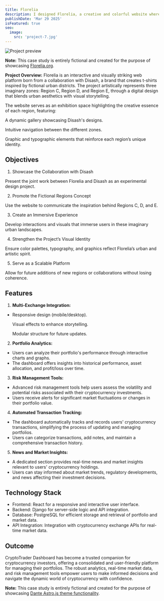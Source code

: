 ```yaml
---
title: Florelia
description: I designed Florelia, a creative and colorful website where each section has its own color and representative flower. Built with WordPress, I focused on the visual identity and graphic style to create a distinctive and well-structured aesthetic experience.
publishDate: 'Mar 29 2025'
isFeatured: true
seo:
  image:
    src: 'project-7.jpg'
---
```


![Project preview](/Florelia.png)

**Note:** This case study is entirely fictional and created for the purpose of showcasing [Florelia.org](https://florelia.org/).

**Project Overview:**
Florelia is an interactive and visually striking web platform born from a collaboration with Disash, a brand that creates t-shirts inspired by fictional urban districts. The project artistically represents three imaginary zones: Region C, Region D, and Region E, through a digital design that blends urban aesthetics with visual storytelling.

The website serves as an exhibition space highlighting the creative essence of each region, featuring:

A dynamic gallery showcasing Disash's designs.

Intuitive navigation between the different zones.

Graphic and typographic elements that reinforce each region’s unique identity.


## Objectives

1. Showcase the Collaboration with Disash

Present the joint work between Florelia and Disash as an experimental design project.

2. Promote the Fictional Regions Concept

Use the website to communicate the inspiration behind Regions C, D, and E.

3. Create an Immersive Experience

Develop interactions and visuals that immerse users in these imaginary urban landscapes.

4. Strengthen the Project’s Visual Identity

Ensure color palettes, typography, and graphics reflect Florelia’s urban and artistic spirit.

5. Serve as a Scalable Platform

Allow for future additions of new regions or collaborations without losing coherence.

## Features

1. **Multi-Exchange Integration:**

- Responsive design (mobile/desktop).

  Visual effects to enhance storytelling.

  Modular structure for future updates.

2. **Portfolio Analytics:**

- Users can analyze their portfolio's performance through interactive charts and graphs.
- The dashboard offers insights into historical performance, asset allocation, and profit/loss over time.

3. **Risk Management Tools:**

- Advanced risk management tools help users assess the volatility and potential risks associated with their cryptocurrency investments.
- Users receive alerts for significant market fluctuations or changes in their portfolio value.

4. **Automated Transaction Tracking:**

- The dashboard automatically tracks and records users' cryptocurrency transactions, simplifying the process of updating and managing portfolios.
- Users can categorize transactions, add notes, and maintain a comprehensive transaction history.

5. **News and Market Insights:**

- A dedicated section provides real-time news and market insights relevant to users' cryptocurrency holdings.
- Users can stay informed about market trends, regulatory developments, and news affecting their investment decisions.

## Technology Stack

- Frontend: React for a responsive and interactive user interface.
- Backend: Django for server-side logic and API integration.
- Database: PostgreSQL for efficient storage and retrieval of portfolio and market data.
- API Integration: Integration with cryptocurrency exchange APIs for real-time market data.

## Outcome

CryptoTrader Dashboard has become a trusted companion for cryptocurrency investors, offering a consolidated and user-friendly platform for managing their portfolios. The robust analytics, real-time market data, and risk management tools empower users to make informed decisions and navigate the dynamic world of cryptocurrency with confidence.

**Note:** This case study is entirely fictional and created for the purpose of showcasing [Dante Astro.js theme functionality](https://justgoodui.com/astro-themes/dante/).
